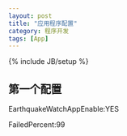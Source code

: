 ```yaml
---
layout: post
title: "应用程序配置"
category: 程序开发
tags: [App]
---
```

{% include JB/setup %}

## 第一个配置
EarthquakeWatchAppEnable:YES

FailedPercent:99
